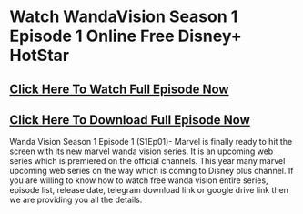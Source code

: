 # Watch WandaVision Season 1 Episode 1 Online Free Disney+ HotStar

## [Click Here To Watch Full Episode Now](https://t.co/buwmIQRrmx)
## [Click Here To Download Full Episode Now](https://t.co/buwmIQRrmx)

Wanda Vision Season 1 Episode 1 (S1Ep01)- Marvel is finally ready to hit the screen with its new marvel wanda vision series. It is an upcoming web series which is premiered on the official channels. This year many marvel upcoming web series on the way which is coming to Disney plus channel.  If you are willing to know how to watch free wanda vision entire series, episode list, release date, telegram download link or google drive link then we are providing you all the details.

